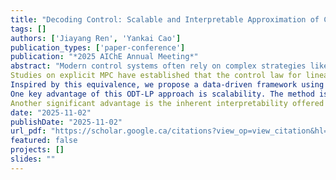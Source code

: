 ```yaml
---
title: "Decoding Control: Scalable and Interpretable Approximation of Control Laws with Oblique Decision Trees"
tags: []
authors: ['Jiayang Ren', 'Yankai Cao']
publication_types: ['paper-conference']
publication: "*2025 AIChE Annual Meeting*"
abstract: "Modern control systems often rely on complex strategies like Model Predictive Control (MPC), Reinforcement Learning (RL), or other optimal control methods to achieve high performance. However, these advanced control laws frequently suffer from drawbacks that hinder their practical deployment. MPC often demands substantial online computation, making it challenging for real-time applications with fast dynamics [1]. RL policies, particularly those based on deep neural networks, can act as "black boxes," lacking interpretability and making verification difficult, which is a major concern in safety-critical systems [2]. Furthermore, implementing these complex controllers on resource-constrained hardware platforms can be infeasible [3]. There is a need for methods that can capture the performance benefits of these advanced controllers while offering computational efficiency, interpretability, and ease of implementation.
Studies on explicit MPC have established that the control law for linear MPC systems is a piecewise affine function of the system state (x) [4]. Building on this, theoretical work has shown that such linear MPC control laws can be exactly represented by a finite-depth oblique decision tree with linear predictions (ODT-LP), as shown in Picture (a). Here, the oblique decision tree structure is used to partition the state space into distinct polyhedral regions (polytopes) using linear combinations of features at branch nodes. Each leaf node corresponds to a specific polytope, where a simple linear control law (u = Fx + g) is applied.
Inspired by this equivalence, we propose a data-driven framework using ODT-LP to learn approximations of control laws directly from sampled data, as shown in Picture (b). This framework is applicable not just to linear MPC but also to complex controllers like nonlinear MPC, RL policies, or other optimal control strategies. The core idea involves generating a dataset of state-action pairs by repeatedly solving the target high-performance controller offline across a representative set of initial states. This dataset trains the ODT-LP model in a supervised manner, where the tree learns to partition the state space using oblique splits (linear combinations of features) at branch nodes and predicts the control action using simple linear models at leaf nodes. This process effectively "decodes" the complex control logic into the explicit, rule-based structure of the ODT-LP. The resulting ODT-LP controller acts as a computationally lightweight surrogate: for linear MPC, it can learn the exact control law, while for nonlinear MPC, RL, or other complex strategies, it learns a near-optimal approximation.
One key advantage of this ODT-LP approach is scalability. The method is designed to handle potentially high-dimensional state spaces during offline training and enables extremely fast online execution, significantly reducing the computational burden compared to online optimization. Furthermore, this scalability allows for a tunable trade-off: one can adjust the complexity of the ODT-LP (e.g., tree depth or node number) to balance the fidelity of the control law approximation against the computational cost. This cost includes both offline training effort and online execution speed. Simpler trees offer lower fidelity but faster training and execution, while more complex trees can achieve higher fidelity at the expense of increased computational resources.
Another significant advantage is the inherent interpretability offered by the decision tree structure [5]. For any given state, the tree evaluation follows a single, traceable path to a specific leaf node, where a unique and simple linear control law is applied, as shown in Picture (a). This rule-based structure provides transparency, allowing human operators to follow the step-by-step decision logic, enhancing trustworthiness and simplifying verification. By combining these benefits, ODT-LP offers a practical and scalable pathway to deploy near-optimal control performance with significantly reduced computational burden and enhanced interpretability, bridging the gap between advanced control theory and real-world implementation."
date: "2025-11-02"
publishDate: "2025-11-02"
url_pdf: "https://scholar.google.ca/citations?view_op=view_citation&hl=zh-CN&user=M-s3mjAAAAAJ&cstart=100&pagesize=100&citation_for_view=M-s3mjAAAAAJ:tS2w5q8j5-wC"
featured: false
projects: []
slides: ""
---
```

